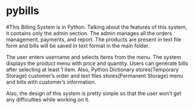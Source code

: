 # pybills
#This Billing System is in Python. Talking about the features of this system, it contains only the admin section. The admin manages all the orders management, payments, and report. The products are present in text file form and bills will be saved in text format in the main folder.

The user enters username and selects items from the menu.
The system displays the product menu with price and quantity.
Users can generate bills after selecting at least 1 item.
Also, Python Dictionary stores(Temporary Storage) customer’s order and text files stores(Permanent Storage) menu and bills with customer’s information.

Also, the design of this system is pretty simple so that the user won’t get any difficulties while working on it.

